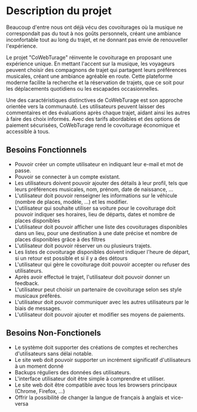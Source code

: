 # Description du projet

Beaucoup d'entre nous ont déjà vécu des covoiturages où la musique ne correspondait pas du tout à nos goûts personnels, créant une ambiance inconfortable tout au long du trajet, et ne donnant pas envie de renouveller l'expérience.

Le projet "CoWebTurage" réinvente le covoiturage en proposant une expérience unique. 
En mettant l'accent sur la musique, les voyageurs peuvent choisir des compagnons de trajet qui partagent leurs préférences musicales, créant une ambiance agréable en route. 
Cette plateforme moderne facilite la recherche et la réservation de trajets, que ce soit pour les déplacements quotidiens ou les escapades occasionnelles.

Une des caractéristiques distinctives de CoWebTurage est son approche orientée vers la communauté. 
Les utilisateurs peuvent laisser des commentaires et des évaluations après chaque trajet, aidant ainsi les autres à faire des choix informés. 
Avec des tarifs abordables et des options de paiement sécurisées, CoWebTurage rend le covoiturage économique et accessible à tous.


## Besoins Fonctionnels
- Pouvoir créer un compte utilisateur en indiquant leur e-mail et mot de passe.
- Pouvoir se connecter à un compte existant.
- Les utilisateurs doivent pouvoir ajouter des détails à leur profil, tels que leurs préférences musicales, nom, prénom, date de naissance, ...
- L'utilisateur doit pouvoir renseigner les informations sur le véhicule (nombre de places, modèle, ...) et les modifier.
- L'utilisateur qui souhaite utiliser sa voiture pour le covoiturage doit pouvoir indiquer ses horaires, lieu de départs, dates et nombre de places disponibles
- L'utilisateur doit pouvoir afficher une liste des covoiturages disponibles dans un lieu, pour une destination à une date précise et nombre de places disponibles grâce à des filtres
- L'utilisateur doit pouvoir réserver un ou plusieurs trajets.
- Les listes de covoiturage disponibles doivent indiquer l'heure de départ, si un retour est possible et si il y a des détours
- L'utilisateur qui gère le covoiturage doit pouvoir accepter ou refuser des utilisateurs.
- Après avoir effectué le trajet, l'utilisateur doit pouvoir donner un feedback.
- L'utilisateur peut choisir un partenaire de covoiturage selon ses style musicaux préfèrés.
- L'utilisateur doit pouvoir communiquer avec les autres utilisateurs par le biais de messages.
- L'utilisateur doit pouvoir ajouter et modifier ses moyens de paiements.

## Besoins Non-Fonctionels
- Le système doit supporter des créations de comptes et recherches d'utilisateurs sans délai notable.
- Le site web doit pouvoir supporter un incrément significatif d'utilisateurs à un moment donné
- Backups réguliers des données des utilisateurs.
- L'interface utilisateur doit être simple à comprendre et utiliser.
- Le site web doit être compatible avec tous les browsers principaux (Chrome, Firefox, ...)
- Offrir la possibilité de changer la langue de français à anglais et vice-versa
